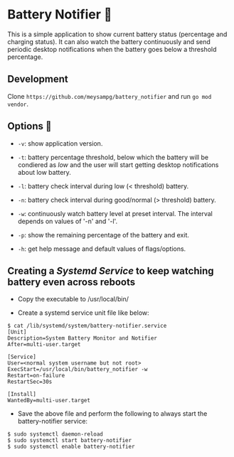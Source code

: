 # Battery Notifier :battery:
This is a simple application to show current battery status (percentage and charging status). It can also watch the battery continuously and send periodic desktop notifications when the battery goes below a threshold percentage.

## Development
Clone `https://github.com/meysampg/battery_notifier` and run `go mod vendor`.

## Options :construction_worker:
* `-v`: show application version.

* `-t`: battery percentage threshold, below which the battery will be condiered as *low* and the user will start getting desktop notifications about low battery.

* `-l`: battery check interval during low (< threshold) battery.

* `-n`: battery check interval during good/normal (> threshold) battery.

* `-w`: continuously watch battery level at preset interval. The interval depends on values of '-n' and '-l'.

* `-p`: show the remaining percentage of the battery and exit.

* `-h`: get help message and default values of flags/options.

## Creating a *Systemd Service* to keep watching battery even across reboots
* Copy the executable to /usr/local/bin/

* Create a systemd service unit file like below:
```
$ cat /lib/systemd/system/battery-notifier.service 
[Unit]
Description=System Battery Monitor and Notifier
After=multi-user.target

[Service]
User=<normal system username but not root>
ExecStart=/usr/local/bin/battery_notifier -w
Restart=on-failure
RestartSec=30s

[Install]
WantedBy=multi-user.target
```

* Save the above file and perform the following to always start the battery-notifier service:
```
$ sudo systemctl daemon-reload
$ sudo systemctl start battery-notifier
$ sudo systemctl enable battery-notifier
```
